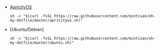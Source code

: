 
- [ApricityOS](https://apricityos.com/)

  ```shell
  sh -c "$(curl -fsSL https://raw.githubusercontent.com/mintisan/oh-my-dotfile/master/apricityos.sh)"
  ```
- [Ubuntu/Debian]

  ```shell
  sh -c "$(curl -fsSL https://raw.githubusercontent.com/mintisan/oh-my-dotfile/master/ubuntu.sh)"
  ```
